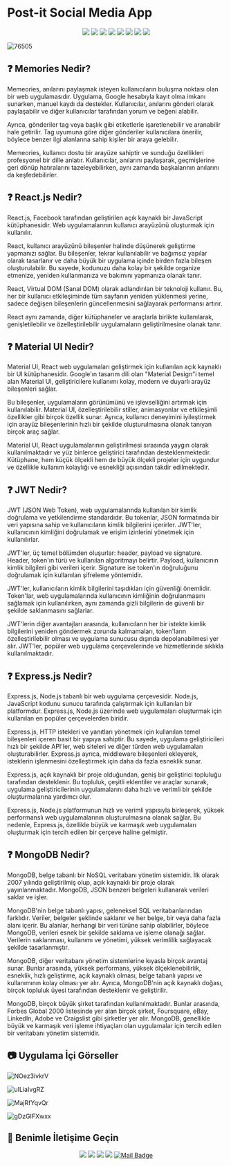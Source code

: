﻿# Post-it Social Media App


<div align="center">


![](https://img.shields.io/badge/React-20232A?style=for-the-badge&logo=react&logoColor=61DAFB)
![](https://img.shields.io/badge/Redux-593D88?style=for-the-badge&logo=redux&logoColor=white)
![](https://img.shields.io/badge/React_Router-CA4245?style=for-the-badge&logo=react-router&logoColor=white)
![](https://img.shields.io/badge/Material%20UI-007FFF?style=for-the-badge&logo=mui&logoColor=white)
![](https://img.shields.io/badge/JWT-000000?style=for-the-badge&logo=JSON%20web%20tokens&logoColor=white)
![](https://img.shields.io/badge/Express.js-000000?style=for-the-badge&logo=express&logoColor=white)
![](https://img.shields.io/badge/MongoDB-4EA94B?style=for-the-badge&logo=mongodb&logoColor=white)
![](https://img.shields.io/badge/Google_Cloud-4285F4?style=for-the-badge&logo=google-cloud&logoColor=white)

</div>


![76505](https://user-images.githubusercontent.com/54971670/224148242-940eaa01-224f-43d8-bb6e-c29e99c09cc0.jpg)


## :question: Memories Nedir?
Memeories, anılarını paylaşmak isteyen kullanıcıların buluşma noktası olan bir web uygulamasıdır. Uygulama, Google hesabıyla kayıt olma imkanı sunarken, manuel kaydı da destekler. Kullanıcılar, anılarını gönderi olarak paylaşabilir ve diğer kullanıcılar tarafından yorum ve beğeni alabilir.

Ayrıca, gönderiler tag veya başlık gibi etiketlerle işaretlenebilir ve aranabilir hale getirilir. Tag uyumuna göre diğer gönderiler kullanıcılara önerilir, böylece benzer ilgi alanlarına sahip kişiler bir araya gelebilir.

Memeories, kullanıcı dostu bir arayüze sahiptir ve sunduğu özellikleri profesyonel bir dille anlatır. Kullanıcılar, anılarını paylaşarak, geçmişlerine geri dönüp hatıralarını tazeleyebilirken, aynı zamanda başkalarının anılarını da keşfedebilirler.

## :question: React.js Nedir?

React.js, Facebook tarafından geliştirilen açık kaynaklı bir JavaScript kütüphanesidir. Web uygulamalarının kullanıcı arayüzünü oluşturmak için kullanılır.

React, kullanıcı arayüzünü bileşenler halinde düşünerek geliştirme yapmanızı sağlar. Bu bileşenler, tekrar kullanılabilir ve bağımsız yapılar olarak tasarlanır ve daha büyük bir uygulama içinde birden fazla bileşen oluşturulabilir. Bu sayede, kodunuzu daha kolay bir şekilde organize etmenize, yeniden kullanmanıza ve bakımını yapmanıza olanak tanır.

React, Virtual DOM (Sanal DOM) olarak adlandırılan bir teknoloji kullanır. Bu, her bir kullanıcı etkileşiminde tüm sayfanın yeniden yüklenmesi yerine, sadece değişen bileşenlerin güncellenmesini sağlayarak performansı artırır.

React aynı zamanda, diğer kütüphaneler ve araçlarla birlikte kullanılarak, genişletilebilir ve özelleştirilebilir uygulamaların geliştirilmesine olanak tanır.

## :question: Material UI Nedir?

Material UI, React web uygulamaları geliştirmek için kullanılan açık kaynaklı bir UI kütüphanesidir. Google'ın tasarım dili olan "Material Design"i temel alan Material UI, geliştiricilere kullanımı kolay, modern ve duyarlı arayüz bileşenleri sağlar.

Bu bileşenler, uygulamaların görünümünü ve işlevselliğini artırmak için kullanılabilir. Material UI, özelleştirilebilir stiller, animasyonlar ve etkileşimli özellikler gibi birçok özellik sunar. Ayrıca, kullanıcı deneyimini iyileştirmek için arayüz bileşenlerinin hızlı bir şekilde oluşturulmasına olanak tanıyan birçok araç sağlar.

Material UI, React uygulamalarının geliştirilmesi sırasında yaygın olarak kullanılmaktadır ve yüz binlerce geliştirici tarafından desteklenmektedir. Kütüphane, hem küçük ölçekli hem de büyük ölçekli projeler için uygundur ve özellikle kullanım kolaylığı ve esnekliği açısından takdir edilmektedir.

## :question: JWT Nedir?

JWT (JSON Web Token), web uygulamalarında kullanılan bir kimlik doğrulama ve yetkilendirme standardıdır. Bu tokenlar, JSON formatında bir veri yapısına sahip ve kullanıcıların kimlik bilgilerini içerirler. JWT'ler, kullanıcının kimliğini doğrulamak ve erişim izinlerini yönetmek için kullanılırlar.

JWT'ler, üç temel bölümden oluşurlar: header, payload ve signature. Header, token'ın türü ve kullanılan algoritmayı belirtir. Payload, kullanıcının kimlik bilgileri gibi verileri içerir. Signature ise token'ın doğruluğunu doğrulamak için kullanılan şifreleme yöntemidir.

JWT'ler, kullanıcıların kimlik bilgilerini taşıdıkları için güvenliği önemlidir. Token'lar, web uygulamalarında kullanıcının kimliğinin doğrulanmasını sağlamak için kullanılırken, aynı zamanda gizli bilgilerin de güvenli bir şekilde saklanmasını sağlarlar.

JWT'lerin diğer avantajları arasında, kullanıcıların her bir istekte kimlik bilgilerini yeniden göndermek zorunda kalmamaları, token'ların özelleştirilebilir olması ve uygulama sunucusu dışında depolanabilmesi yer alır. JWT'ler, popüler web uygulama çerçevelerinde ve hizmetlerinde sıklıkla kullanılmaktadır.

## :question: Express.js Nedir?

Express.js, Node.js tabanlı bir web uygulama çerçevesidir. Node.js, JavaScript kodunu sunucu tarafında çalıştırmak için kullanılan bir platformdur. Express.js, Node.js üzerinde web uygulamaları oluşturmak için kullanılan en popüler çerçevelerden biridir.

Express.js, HTTP istekleri ve yanıtları yönetmek için kullanılan temel bileşenleri içeren basit bir yapıya sahiptir. Bu sayede, uygulama geliştiricileri hızlı bir şekilde API'ler, web siteleri ve diğer türden web uygulamaları oluşturabilirler. Express.js ayrıca, middleware bileşenleri ekleyerek, isteklerin işlenmesini özelleştirmek için daha da fazla esneklik sunar.

Express.js, açık kaynaklı bir proje olduğundan, geniş bir geliştirici topluluğu tarafından desteklenir. Bu topluluk, çeşitli eklentiler ve araçlar sunarak, uygulama geliştiricilerinin uygulamalarını daha hızlı ve verimli bir şekilde oluşturmalarına yardımcı olur.

Express.js, Node.js platformunun hızlı ve verimli yapısıyla birleşerek, yüksek performanslı web uygulamalarının oluşturulmasına olanak sağlar. Bu nedenle, Express.js, özellikle büyük ve karmaşık web uygulamaları oluşturmak için tercih edilen bir çerçeve haline gelmiştir.

## :question: MongoDB Nedir?

MongoDB, belge tabanlı bir NoSQL veritabanı yönetim sistemidir. İlk olarak 2007 yılında geliştirilmiş olup, açık kaynaklı bir proje olarak yayınlanmaktadır. MongoDB, JSON benzeri belgeleri kullanarak verileri saklar ve işler.

MongoDB'nin belge tabanlı yapısı, geleneksel SQL veritabanlarından farklıdır. Veriler, belgeler şeklinde saklanır ve her belge, bir veya daha fazla alanı içerir. Bu alanlar, herhangi bir veri türüne sahip olabilirler, böylece MongoDB, verileri esnek bir şekilde saklama ve işleme olanağı sağlar. Verilerin saklanması, kullanımı ve yönetimi, yüksek verimlilik sağlayacak şekilde tasarlanmıştır.

MongoDB, diğer veritabanı yönetim sistemlerine kıyasla birçok avantaj sunar. Bunlar arasında, yüksek performans, yüksek ölçeklenebilirlik, esneklik, hızlı geliştirme, açık kaynaklı olması, belge tabanlı yapısı ve kullanımının kolay olması yer alır. Ayrıca, MongoDB'nin açık kaynaklı doğası, birçok topluluk üyesi tarafından desteklenir ve geliştirilir.

MongoDB, birçok büyük şirket tarafından kullanılmaktadır. Bunlar arasında, Forbes Global 2000 listesinde yer alan birçok şirket, Foursquare, eBay, LinkedIn, Adobe ve Craigslist gibi şirketler yer alır. MongoDB, genellikle büyük ve karmaşık veri işleme ihtiyaçları olan uygulamalar için tercih edilen bir veritabanı yönetim sistemidir.


## :camera: Uygulama İçi Görseller

![NOez3ivkrV](https://user-images.githubusercontent.com/54971670/224145052-0a7f7158-6699-44a5-98be-d1c65ee1579e.jpg)

![uILiaIvgRZ](https://user-images.githubusercontent.com/54971670/224145064-a3691b87-7410-49d4-9b94-03f8b83ac19e.jpg)

![MajRfYqvQr](https://user-images.githubusercontent.com/54971670/224145095-225abfda-d392-4220-b352-f3dfb2374c54.jpg)

![gDzGIFXwxx](https://user-images.githubusercontent.com/54971670/224145105-42b75421-eaab-4ea9-af76-35ae29d771a2.jpg)


## :bust_in_silhouette: Benimle İletişime Geçin
<div align="center">

[![](https://img.shields.io/badge/linkedin-%230077B5.svg?&style=for-the-badge&logo=linkedin&logoColor=white)](https://www.linkedin.com/in/fatihes/)
[![](https://img.shields.io/badge/Instagram-E4405F?style=for-the-badge&logo=instagram&logoColor=white)](https://www.instagram.com/fatihtech/)
[![](https://img.shields.io/badge/YouTube-FF0000?style=for-the-badge&logo=youtube&logoColor=white)](https://www.youtube.com/channel/UCpMnisdqsNAGzJfQBkBaOKg)
[![](https://img.shields.io/badge/Medium-12100E?style=for-the-badge&logo=medium&logoColor=white)](https://fatihes.medium.com/)
[![Mail Badge](https://img.shields.io/badge/develop.fatihes@gmail.com-c14438?style=for-the-badge&logo=Gmail&logoColor=white&link=mailto:develop.fatihes@gmail.com)](mailto:develop.fatihes@gmail.com)

</div>
